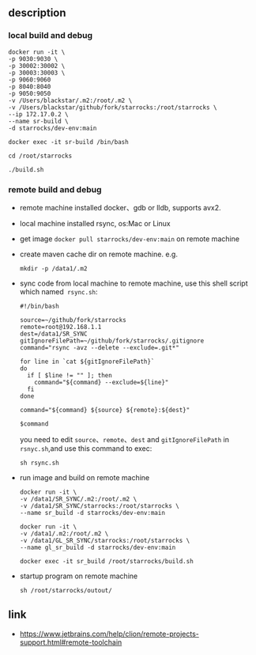 ## description



### local build and debug

```shell
docker run -it \
-p 9030:9030 \
-p 30002:30002 \
-p 30003:30003 \
-p 9060:9060
-p 8040:8040
-p 9050:9050
-v /Users/blackstar/.m2:/root/.m2 \
-v /Users/blackstar/github/fork/starrocks:/root/starrocks \
--ip 172.17.0.2 \
--name sr-build \
-d starrocks/dev-env:main

docker exec -it sr-build /bin/bash

cd /root/starrocks

./build.sh

```

### remote build and debug

- remote machine installed docker、gdb or lldb, supports avx2.
- local machine installed rsync, os:Mac or Linux

- get image `docker pull starrocks/dev-env:main` on remote machine

- create maven cache dir on remote machine. e.g.

  ```
  mkdir -p /data1/.m2
  ```

- sync code from local machine to remote machine, use this shell script which named` rsync.sh`:

  ```shell
  #!/bin/bash
  
  source=~/github/fork/starrocks
  remote=root@192.168.1.1
  dest=/data1/SR_SYNC
  gitIgnoreFilePath=~/github/fork/starrocks/.gitignore
  command="rsync -avz --delete --exclude=.git*"
  
  for line in `cat ${gitIgnoreFilePath}`
  do
    if [ $line != "" ]; then
      command="${command} --exclude=${line}"
    fi
  done
  
  command="${command} ${source} ${remote}:${dest}"
  
  $command
  ```

   you need to edit `source`、`remote`、`dest` and `gitIgnoreFilePath` in `rsnyc.sh`,and use this command to exec:

  ```
  sh rsync.sh
  ```

- run image and build on remote machine

  ```shell
  docker run -it \
  -v /data1/SR_SYNC/.m2:/root/.m2 \
  -v /data1/SR_SYNC/starrocks:/root/starrocks \
  --name sr_build -d starrocks/dev-env:main
  
  docker run -it \
  -v /data1/.m2:/root/.m2 \
  -v /data1/GL_SR_SYNC/starrocks:/root/starrocks \
  --name gl_sr_build -d starrocks/dev-env:main
  
  docker exec -it sr_build /root/starrocks/build.sh
  ```

- startup program on remote machine

  ```
  sh /root/starrocks/outout/
  ```

  

## link

- https://www.jetbrains.com/help/clion/remote-projects-support.html#remote-toolchain
